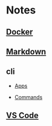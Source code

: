 # Notes

## [Docker](./docker/docker.md)

## [Markdown](./markdown/markdown.md)

## cli

- [Apps](./cli/apps.md)

- [Commands](./cli/cmd.md)

## [VS Code](./vscode/vscode.md)
